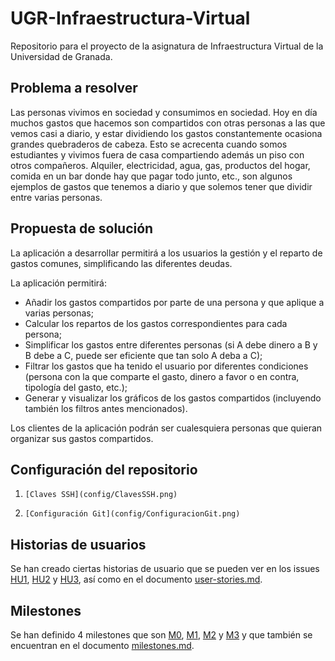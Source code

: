 # UGR-Infraestructura-Virtual
Repositorio para el proyecto de la asignatura de Infraestructura Virtual de la Universidad de Granada.

## Problema a resolver
Las personas vivimos en sociedad y consumimos en sociedad. Hoy en día muchos gastos que hacemos son compartidos con otras personas a las que vemos casi a diario, y estar dividiendo los gastos constantemente ocasiona grandes quebraderos de cabeza. Esto se acrecenta cuando somos estudiantes y vivimos fuera de casa compartiendo además un piso con otros compañeros. Alquiler, electricidad, agua, gas, productos del hogar, comida en un bar donde hay que pagar todo junto, etc., son algunos ejemplos de gastos que tenemos a diario y que solemos tener que dividir entre varias personas.

## Propuesta de solución
La aplicación a desarrollar permitirá a los usuarios la gestión y el reparto de gastos comunes, simplificando las diferentes deudas.

La aplicación permitirá:
- Añadir los gastos compartidos por parte de una persona y que aplique a varias personas;
- Calcular los repartos de los gastos correspondientes para cada persona;
- Simplificar los gastos entre diferentes personas (si A debe dinero a B y B debe a C, puede ser eficiente que tan solo A deba a C);
- Filtrar los gastos que ha tenido el usuario por diferentes condiciones (persona con la que comparte el gasto, dinero a favor o en contra, tipología del gasto, etc.);
- Generar y visualizar los gráficos de los gastos compartidos (incluyendo también los filtros antes mencionados).

Los clientes de la aplicación podrán ser cualesquiera personas que quieran organizar sus gastos compartidos.

## Configuración del repositorio
1.     [Claves SSH](config/ClavesSSH.png)
2.     [Configuración Git](config/ConfiguracionGit.png)

## Historias de usuarios
Se han creado ciertas historias de usuario que se pueden ver en los issues [HU1](https://github.com/jesusjmma/Proyecto-Infraestructura-Virtual/issues/2), [HU2](https://github.com/jesusjmma/Proyecto-Infraestructura-Virtual/issues/3) y [HU3](https://github.com/jesusjmma/Proyecto-Infraestructura-Virtual/issues/4), así como en el documento [user-stories.md](docs/user-stories.md).

## Milestones
Se han definido 4 milestones que son [M0](https://github.com/jesusjmma/Proyecto-Infraestructura-Virtual/milestone/1), [M1](https://github.com/jesusjmma/Proyecto-Infraestructura-Virtual/milestone/2), [M2](https://github.com/jesusjmma/Proyecto-Infraestructura-Virtual/milestone/3) y [M3](https://github.com/jesusjmma/Proyecto-Infraestructura-Virtual/milestone/4) y que también se encuentran en el documento [milestones.md](docs/milestones.md).
